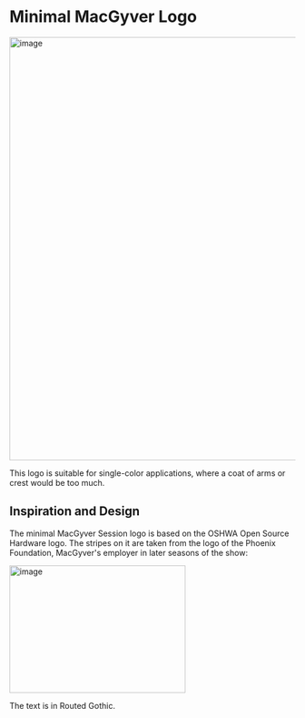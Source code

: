 # Minimal MacGyver Logo
<img width="528" height="744" alt="image" src="https://github.com/user-attachments/assets/a2b3625b-da5e-4c40-8d43-78817dd0ffdd" />

This logo is suitable for single-color applications, where a coat of arms or crest would be too much.

## Inspiration and Design
The minimal MacGyver Session logo is based on the OSHWA Open Source Hardware logo. The stripes on it are taken from the logo of the Phoenix Foundation, MacGyver's employer in later seasons of the show:

<img width="310" height="224" alt="image" src="https://github.com/user-attachments/assets/a4930c19-0a9e-4e8a-b00c-8b8b11711a76" />


The text is in Routed Gothic. 
